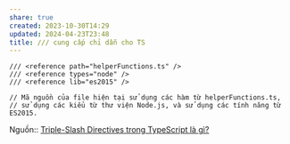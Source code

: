 ```yaml
---
share: true
created: 2023-10-30T14:29
updated: 2024-04-23T23:48
title: /// cung cấp chỉ dẫn cho TS
---
```

```
/// <reference path="helperFunctions.ts" />
/// <reference types="node" />
/// <reference lib="es2015" />
 
// Mã nguồn của file hiện tại sử dụng các hàm từ helperFunctions.ts,
// sử dụng các kiểu từ thư viện Node.js, và sử dụng các tính năng từ ES2015.
```

Nguồn:: [Triple-Slash Directives trong TypeScript là gì?](https://freetuts.net/tripleslash-directives-trong-typescript-la-gi-6250.html)